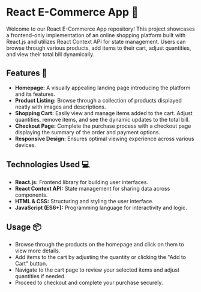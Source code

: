 # React E-Commerce App 🛒

Welcome to our React E-Commerce App repository! This project showcases a frontend-only implementation of an online shopping platform built with React.js and utilizes React Context API for state management. Users can browse through various products, add items to their cart, adjust quantities, and view their total bill dynamically.

## Features 🚀

- **Homepage:** A visually appealing landing page introducing the platform and its features.
- **Product Listing:** Browse through a collection of products displayed neatly with images and descriptions.
- **Shopping Cart:** Easily view and manage items added to the cart. Adjust quantities, remove items, and see the dynamic updates to the total bill.
- **Checkout Page:** Complete the purchase process with a checkout page displaying the summary of the order and payment options.
- **Responsive Design:** Ensures optimal viewing experience across various devices.

## Technologies Used 💻

- **React.js:** Frontend library for building user interfaces.
- **React Context API:** State management for sharing data across components.
- **HTML & CSS:** Structuring and styling the user interface.
- **JavaScript (ES6+):** Programming language for interactivity and logic.

## Usage 📦

- Browse through the products on the homepage and click on them to view more details.
- Add items to the cart by adjusting the quantity or clicking the "Add to Cart" button.
- Navigate to the cart page to review your selected items and adjust quantities if needed.
- Proceed to checkout and complete your purchase securely.
